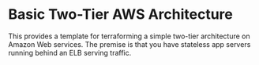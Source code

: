 # Basic Two-Tier AWS Architecture

This provides a template for terraforming a simple two-tier architecture on Amazon
Web services. The premise is that you have stateless app servers running behind
an ELB serving traffic.
